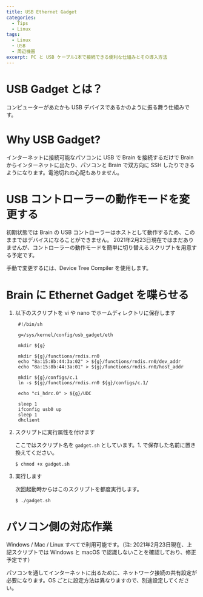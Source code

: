 ```yaml
---
title: USB Ethernet Gadget
categories:
  - Tips
  - Linux
tags:
  - Linux
  - USB
  - 周辺機器
excerpt: PC と USB ケーブル1本で接続できる便利な仕組みとその導入方法
---
```




# USB Gadget とは？

コンピューターがあたかも USB デバイスであるかのように振る舞う仕組みです。


# Why USB Gadget?

インターネットに接続可能なパソコンに USB で Brain を接続するだけで Brain からインターネットに出たり、パソコンと Brain で双方向に SSH したりできるようになります。電池切れの心配もありません。


# USB コントローラーの動作モードを変更する

初期状態では Brain の USB コントローラーはホストとして動作するため、このままではデバイスになることができません。
2021年2月23日現在ではまだありませんが、コントローラーの動作モードを簡単に切り替えるスクリプトを用意する予定です。

手動で変更するには、Device Tree Compiler を使用します。


# Brain に Ethernet Gadget を喋らせる

1. 以下のスクリプトを vi や nano でホームディレクトリに保存します

   ```
    #!/bin/sh

	g=/sys/kernel/config/usb_gadget/eth

	mkdir ${g}

	mkdir ${g}/functions/rndis.rn0
	echo "8a:15:8b:44:3a:02" > ${g}/functions/rndis.rn0/dev_addr
	echo "8a:15:8b:44:3a:01" > ${g}/functions/rndis.rn0/host_addr

	mkdir ${g}/configs/c.1
	ln -s ${g}/functions/rndis.rn0 ${g}/configs/c.1/

	echo "ci_hdrc.0" > ${g}/UDC

	sleep 1
	ifconfig usb0 up
    sleep 1
	dhclient
   ```

2. スクリプトに実行属性を付けます

   ここではスクリプト名を `gadget.sh` としています。1. で保存した名前に置き換えてください。

   ```
   $ chmod +x gadget.sh
   ```

3. 実行します

   次回起動時からはこのスクリプトを都度実行します。

   ```
   $ ./gadget.sh
   ```


# パソコン側の対応作業

Windows / Mac / Linux すべてで利用可能です。（注: 2021年2月23日現在、上記スクリプトでは Windows と macOS で認識しないことを確認しており、修正予定です）

パソコンを通してインターネットに出るために、ネットワーク接続の共有設定が必要になります。OS ごとに設定方法は異なりますので、別途設定してください。

